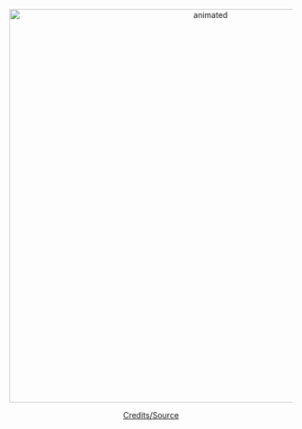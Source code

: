 <p align="center">
  <img width="700" src="https://c.tenor.com/O2qNGpowJecAAAAC/art-rainy-night.gif" alt="animated" />
</p>
<p align="center">
  <a href="https://www.reddit.com/r/perfectloops/comments/9376vf/smoke_in_the_rain/">Credits/Source</a>
</p>
